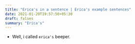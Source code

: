 ```yaml
---
title: "Erica's in a sentence | Erica's example sentences"
date: 2021-01-20T19:57:50+05:30
draft: falses
summary: "Erica's"
---
```

- Well, i called `erica's` beeper.
                 
